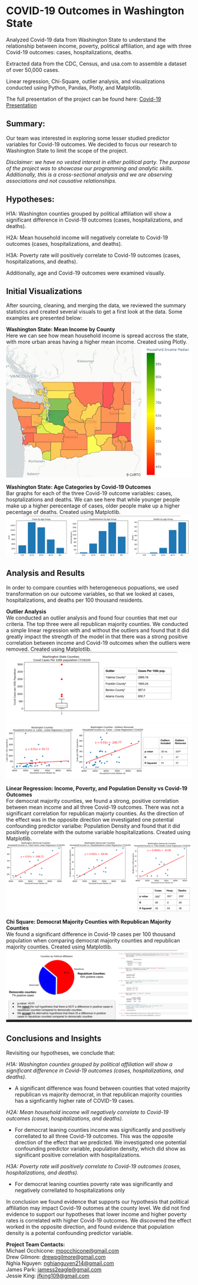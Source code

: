 #  **COVID-19 Outcomes in Washington State**

Analyzed Covid-19 data from Washington State to understand the relationship between income, poverty, political affiliation, and age with three Covid-19 outcomes: cases, hospitalizations, deaths.

Extracted data from the CDC, Census, and usa.com to assemble a dataset of over 50,000 cases.

Linear regression, Chi-Square, outlier analysis, and visualizations conducted using Python, Pandas, Plotly, and Matplotlib.

The full presentation of the project can be found here: [Covid-19 Presentation](https://github.com/mocchicone/Covid-19-Outcomes-in-Washington-State/blob/master/COVID-19%20Presentation.pptx)

## **Summary:** 

Our team was interested in exploring some lesser studied predictor variables for Covid-19 outcomes.  We decided to focus our research to Washington State to limit the scope of the project.  

*Disclaimer: we have no vested interest in either political party.  The purpose of the project was to showcase our programming and analytic skills. Additionally, this is a cross-sectional analysis and we are observing associations and not causative relationships.* 

## **Hypotheses:**

H1A: Washington counties grouped by political affiliation will show a significant difference in Covid-19 outcomes (cases, hospitalizations, and deaths).

H2A: Mean household income will negatively correlate to Covid-19 outcomes (cases, hospitalizations, and deaths).

H3A: Poverty rate will positively correlate to Covid-19 outcomes (cases, hospitalizations, and deaths).

Additionally, age and Covid-19 outcomes were examined visually.    

## **Initial Visualizations**

After sourcing, cleaning, and merging the data, we reviewed the summary statistics and created several visuals to get a first look at the data.  Some examples are presented below:

**Washington State: Mean Income by County**  
Here we can see how mean household income is spread accross the state, with more urban areas having a higher mean income.  Created using Plotly.   
![Income Heatmap](https://github.com/mocchicone/Covid-19-Outcomes-in-Washington-State/blob/master/Data%20Visualization/Visuals/Household%20Income%20Median.png)      
    
**Washington State: Age Categories by Covid-19 Outcomes**  
Bar graphs for each of the three Covid-19 outcome variables: cases, hosptalizations and deaths.  We can see here that while younger people make up a higher perecentage of cases, older people make up a higher pecentage of deaths.  Created using Matplotlib.  
![Covid Outcomes by Age Bar](https://github.com/mocchicone/Covid-19-Outcomes-in-Washington-State/blob/master/Data%20Visualization/Visuals/Age%20Bar%20Graphs.PNG)    

## **Analysis and Results**  
In order to compare counties with heterogeneous popuations, we used transformation on our outcome variables, so that we looked at cases, hospitalizations, and deaths per 100 thousand residents.   

**Outlier Analysis**  
We conducted an outlier analysis and found four counties that met our criteria.  The top three were all republican majority counties.  We conducted a simple linear regression with and without the outliers and found that it did greatly impact the strength of the model in that there was a strong positive correlation between income and Covid-19 outcomes when the outliers were removed.  Created using Matplotlib.
![Outlier1](https://github.com/mocchicone/Covid-19-Outcomes-in-Washington-State/blob/master/Data%20Visualization/Visuals/Outlier%20Analysis.PNG)
![Outlier2](https://github.com/mocchicone/Covid-19-Outcomes-in-Washington-State/blob/master/Data%20Visualization/Visuals/Outlier%20Analysis2.PNG)

**Linear Regression: Income, Poverty, and Population Density vs Covid-19 Outcomes**  
For democrat majority counties, we found a strong, positive correlation between mean income and all three Covid-19 outcomes.  There was not a significant correlation for republican majorty counties.  As the direction of the effect was in the opposite direction we investigated one potential confounding predictor varialbe: Population Density and found that it did positively correlate with the outome variable hospitalizations.  Created using Matplotlib.    
![Income vs Outcomes](https://github.com/mocchicone/Covid-19-Outcomes-in-Washington-State/blob/master/Data%20Visualization/Visuals/Income%20vs%20Outcomes.PNG)

**Chi Square: Democrat Majority Counties with Republican Majority Counties**  
We found a significant difference in Covid-19 cases per 100 thousand population when comparing democrat majority counties and republican majority counties.  Created using Matplotlib.
![Chi_Square Pie](https://github.com/mocchicone/Covid-19-Outcomes-in-Washington-State/blob/master/Data%20Visualization/Visuals/Chi-Square.PNG)

## **Conclusions and Insights**  

Revisiting our hypotheses, we conclude that: 

*H1A: Washington counties grouped by political affiliation will show a significant difference in Covid-19 outcomes (cases, hospitalizations, and deaths).*
- A significant difference was found between counties that voted majority republican vs majority democrat, in that republican majority counties has a signficantly higher rate of COVID-19 cases.

*H2A: Mean household income will negatively correlate to Covid-19 outcomes (cases, hospitalizations, and deaths).*
-   For democrat leaning counties income was significantly and positively correllated to all three Covid-19 outcomes.  This was the opposite direction of the effect that we predicted.  We investigated one potential confounding predictor variable, population density, which did show as significant positive correlation with hospitalizations.  

*H3A: Poverty rate will positively correlate to Covid-19 outcomes (cases, hospitalizations, and deaths).*
-  For democrat leaning counties poverty rate was significantly and negatively correllated to hospitalizations only

In conclusion we found evidence that supports our hypothesis that political affiliation may impact Covid-19 outomes at the county level.  We did not find evidence to support our hypotheses that lower income and higher poverty rates is correlated with higher Covid-19 outcomes.  We discovered the effect worked in the opposite direction, and found evidence that population density is a potental confounding predictor variable.

**Project Team Contacts:**   
Michael Occhicone: mpocchicone@gmail.com  
Drew Gilmore: drewpgilmore@gmail.com  
Nghia Nguyen: nghianguyen214@gmail.com   
James Park: jamess2eagle@gmail.com     
Jessie King: jfking109@gmail.com  

